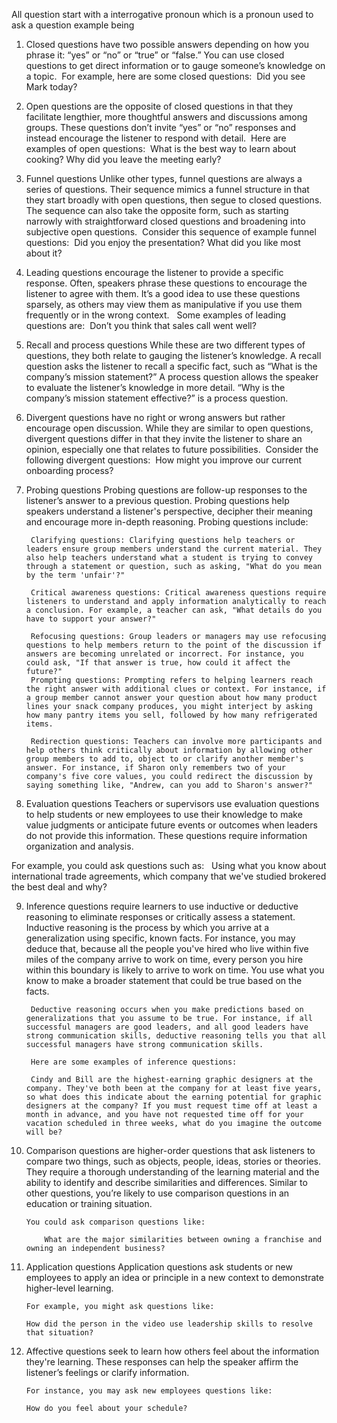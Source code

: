 All question start with a interrogative pronoun which is a pronoun used to ask a question example being  

1. Closed questions have two possible answers depending on how you phrase it: “yes” or “no” or “true” or “false.” You can use closed questions to get direct information or to gauge someone’s knowledge on a topic.  For example, here are some closed questions:  Did you see Mark today?   

2. Open questions are the opposite of closed questions in that they facilitate lengthier, more thoughtful answers and discussions among groups. These questions don’t invite “yes” or “no” responses and instead encourage the listener to respond with detail.  Here are examples of open questions:  What is the best way to learn about cooking? Why did you leave the meeting early?   

3. Funnel questions Unlike other types, funnel questions are always a series of questions. Their sequence mimics a funnel structure in that they start broadly with open questions, then segue to closed questions. The sequence can also take the opposite form, such as starting narrowly with straightforward closed questions and broadening into subjective open questions.  Consider this sequence of example funnel questions:  Did you enjoy the presentation? What did you like most about it?   

4. Leading questions encourage the listener to provide a specific response. Often, speakers phrase these questions to encourage the listener to agree with them. It’s a good idea to use these questions sparsely, as others may view them as manipulative if you use them frequently or in the wrong context.   Some examples of leading questions are:  Don’t you think that sales call went well?  

5. Recall and process questions While these are two different types of questions, they both relate to gauging the listener’s knowledge. A recall question asks the listener to recall a specific fact, such as “What is the company’s mission statement?” A process question allows the speaker to evaluate the listener’s knowledge in more detail. “Why is the company’s mission statement effective?” is a process question.  

6. Divergent questions have no right or wrong answers but rather encourage open discussion. While they are similar to open questions, divergent questions differ in that they invite the listener to share an opinion, especially one that relates to future possibilities.  Consider the following divergent questions:  How might you improve our current onboarding process?   

7. Probing questions Probing questions are follow-up responses to the listener’s answer to a previous question. Probing questions help speakers understand a listener's perspective, decipher their meaning and encourage more in-depth reasoning. Probing questions include:  
		
		Clarifying questions: Clarifying questions help teachers or leaders ensure group members understand the current material. They also help teachers understand what a student is trying to convey through a statement or question, such as asking, "What do you mean by the term 'unfair'?"  
		
		Critical awareness questions: Critical awareness questions require listeners to understand and apply information analytically to reach a conclusion. For example, a teacher can ask, "What details do you have to support your answer?"  
		
		Refocusing questions: Group leaders or managers may use refocusing questions to help members return to the point of the discussion if answers are becoming unrelated or incorrect. For instance, you could ask, "If that answer is true, how could it affect the future?"  
		Prompting questions: Prompting refers to helping learners reach the right answer with additional clues or context. For instance, if a group member cannot answer your question about how many product lines your snack company produces, you might interject by asking how many pantry items you sell, followed by how many refrigerated items.  
		
		Redirection questions: Teachers can involve more participants and help others think critically about information by allowing other group members to add to, object to or clarify another member's answer. For instance, if Sharon only remembers two of your company's five core values, you could redirect the discussion by saying something like, "Andrew, can you add to Sharon's answer?"  

8. Evaluation questions Teachers or supervisors use evaluation questions to help students or new employees to use their knowledge to make value judgments or anticipate future events or outcomes when leaders do not provide this information. These questions require information organization and analysis.  

 For example, you could ask questions such as:  
	Using what you know about international trade agreements, which company that we've studied brokered the best deal and why?   

9. Inference questions require learners to use inductive or deductive reasoning to eliminate responses or critically assess a statement. Inductive reasoning is the process by which you arrive at a generalization using specific, known facts. For instance, you may deduce that, because all the people you've hired who live within five miles of the company arrive to work on time, every person you hire within this boundary is likely to arrive to work on time. You use what you know to make a broader statement that could be true based on the facts.  

		Deductive reasoning occurs when you make predictions based on generalizations that you assume to be true. For instance, if all successful managers are good leaders, and all good leaders have strong communication skills, deductive reasoning tells you that all successful managers have strong communication skills. 

		Here are some examples of inference questions:  

		Cindy and Bill are the highest-earning graphic designers at the company. They've both been at the company for at least five years, so what does this indicate about the earning potential for graphic designers at the company? If you must request time off at least a month in advance, and you have not requested time off for your vacation scheduled in three weeks, what do you imagine the outcome will be?  

10. Comparison questions are higher-order questions that ask listeners to compare two things, such as objects, people, ideas, stories or theories. They require a thorough understanding of the learning material and the ability to identify and describe similarities and differences. Similar to other questions, you’re likely to use comparison questions in an education or training situation.  

		You could ask comparison questions like:  

			What are the major similarities between owning a franchise and owning an independent business?  

11. Application questions Application questions ask students or new employees to apply an idea or principle in a new context to demonstrate higher-level learning.  

		For example, you might ask questions like:  

		How did the person in the video use leadership skills to resolve that situation?  

12. Affective questions seek to learn how others feel about the information they're learning. These responses can help the speaker affirm the listener’s feelings or clarify information.  

		For instance, you may ask new employees questions like:  

		How do you feel about your schedule?